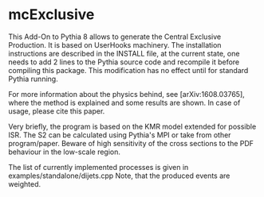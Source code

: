 # mcExclusive

This Add-On to Pythia 8 allows to generate the Central Exclusive Production.
It is based on UserHooks machinery.
The installation instructions are described in the INSTALL file, at the current state, one needs to add 2 lines to the Pythia source code and recompile it before compiling this package.
This modification has no effect until for standard Pythia running.

For more information about the physics behind, see [arXiv:1608.03765], where the method is explained and some results are shown.
In case of usage, please cite this paper.

Very briefly, the program is based on the KMR model extended for possible ISR.
The S2 can be calculated using Pythia's MPI or take from other program/paper.
Beware of high sensitivity of the cross sections to the PDF behaviour in the low-scale region.

The list of currently implemented processes is given in examples/standalone/dijets.cpp
Note, that the produced events are weighted.
